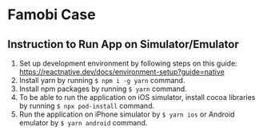 # Famobi Case

## Instruction to Run App on Simulator/Emulator

1. Set up development environment by following steps on this guide: https://reactnative.dev/docs/environment-setup?guide=native
1. Install yarn by running `$ npm i -g yarn` command.
1. Install npm packages by running `$ yarn` command.
1. To be able to run the application on iOS simulator, install cocoa libraries by running `$ npx pod-install` command.
1. Run the application on iPhone simulator by `$ yarn ios` or Android emulator by `$ yarn android` command.
